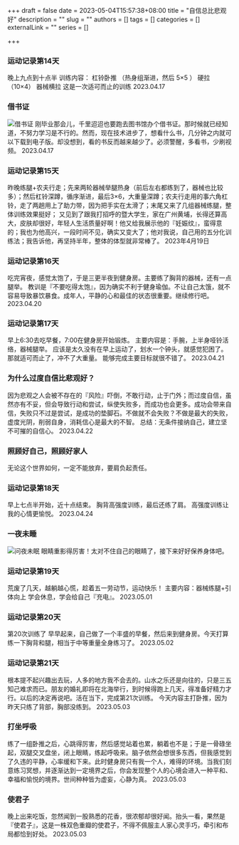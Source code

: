 +++
draft = false
date = 2023-05-04T15:57:38+08:00
title = "自信总比悲观好"
description = ""
slug = ""
authors = []
tags = []
categories = []
externalLink = ""
series = []

+++



### 运动记录第14天
晚上九点到十点半
训练内容：
杠铃卧推 （热身组渐进，然后 5×5 ）
硬拉 （10×4）
器械横拉
这是一次适可而止的训练
2023.04.17


### 借书证
![借书证](https://oss.sssmoe.com/wp-content/uploads202406062155870.webp)
刚毕业那会儿，千里迢迢也要跑去图书馆办个借书证。那时候就已经知道，不努力学习是不行的。然而，现在技术进步了，想看什么书，几分钟之内就可以下载到电子版。却没想到，看的书反而越来越少了。必须警醒，多看书，少刷视频。
2023.04.17

### 运动记录第15天
昨晚练腿+农夫行走；先来两轮器械举腿热身（前后左右都练到了，器械也比较多）；然后杠铃深蹲，循序渐进，最后3×6，大重量深蹲；农夫行走用的事六角杠铃，走了两趟用上了助力带，因为把手实在太滑了；末尾又来了几组器械练腿，整体训练效果挺好；
又见到了跟我打招呼的暨大学生，家在广州黄埔，长得还算高大，皮肤却很好，年轻人生活质量好啊！他又给我展示他的『妊娠纹』，蛮得意的；我也为他高兴，一段时间不见，确实又变大了；他对我说，自己用的五分化训练法；我告诉他，再坚持半年，整体的体型就非常棒了。
2023年4月19日

### 运动记录第16天
吃完宵夜，感觉太饱了，于是三更半夜到健身房。主要练了胸背的器械，还有一点腿举。
教训是『不要吃得太饱』，因为确实不利于健身瑜伽。不让自己太饿，就不容易导致暴饮暴食。成年人，平静的心和最佳的状态很重要。继续修行吧。
2023.04.20


### 运动记录第17天
早上6:30去吃早餐，7:00在健身房开始锻炼。
主要内容是：手腕，上半身哑铃活络，器械腿举。
应该是太久没有在早上运动了，划水一个钟头，就感觉犯困了。那就适可而止了，冲不了大重量。
能够完成主要目标就很不错了。
2023.04.21

### 为什么过度自信比悲观好？
因为悲观之人会被不存在的『风险』吓倒，不敢行动，止于门外；而过度自信，虽然亦有不妥，但会导致行动和尝试，纵使失败多，而成功也会更多。成功会带来自信，失败只不过是尝试，是成功的垫脚石。不做就不会失败？不做是最大的失败，虚度光阴，削弱自身，消耗信心是最大的不智。
总结：无条件接纳自己，建立坚不可摧的自信心。
2023.04.22

### 照顾好自己，照顾好家人
无论这个世界如何，一定不能放弃，要肩负起责任。

### 运动记录第18天
早上七点半开始，近十点结束。
胸背高强度训练，最后还练了肩。
高强度训练让我的心情更愉悦。
2023.04.24

### 一夜未睡
![问夜未眠](https://oss.sssmoe.com/wp-content/uploads202406062155871.webp)
眼睛重影得厉害！太对不住自己的眼睛了，接下来好好保养身体吧。

### 运动记录第19天
荒废了几天，越躺越心慌，趁着五一劳动节，运动快乐！
主要内容：器械练腿+引体向上
学会休息，学会给自己『充电』。
2023.05.01

### 运动记录第20天
第20次训练了
早早起来，自己做了一个丰盛的早餐，然后来到健身房。今天打算练一下胸背和腿，相当于中等重量全身练习了。
2023.05.02

### 运动记录第21天
根本提不起兴趣出去玩，人多的地方我不会去的。山水之乐还是向往的，只是三五知己难求而已。朋友的婚礼即将在北海举行，到时候得跑上几天，得准备好精力才行。以后的决定再说吧。活在当下，完成第21次训练。
今天内容主打卧推，因为昨天只练了背部，胸部没练到。
2023.05.03

### 打坐呼吸
练了一组卧推之后，心跳得厉害，然后感觉站着也累，躺着也不是；于是一骨碌坐起，双腿交叉盘坐，闭上眼睛，练起呼吸来。脑子依然会想很多东西，但我感觉到了久违的平静，心率缓和下来。此时健身房只有我一个人，难得的环境。当我们刻意练习冥想，并逐渐达到一定境界之后，你会发现整个人的心境会进入一种平和、幸福和愉悦的境界。世间种种皆为虚妄，心静为真。
2023.05.03

### 使君子
晚上出来吃饭，忽然闻到一股熟悉的花香，很浓郁却很好闻。抬头一看，果然是『使君子』，这是一株双色重瓣的使君子，不得不佩服主人家心灵手巧，牵引和布局都恰到好处。
2023.05.03
